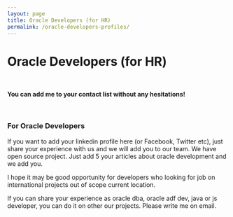 ```yaml
---
layout: page
title: Oracle Developers (for HR)
permalink: /oracle-developers-profiles/
---
```



# Oracle Developers (for HR)


<br/>

**You can add me to your contact list without any hesitations!**  

<!-- 
<br/>

<div align="center">

    <script src="//platform.linkedin.com/in.js" type="text/javascript"></script>
    <script type="IN/MemberProfile" data-id="http://www.linkedin.com/pub/andrey-rodin/58/924/860" data-format="inline" data-related="false"></script>

</div> -->

<br/>


### For Oracle Developers

If you want to add your linkedin profile here (or Facebook, Twitter etc), just share your experience with us and we will add you to our team. We have open source project. Just add 5 your articles about oracle development and we add you.

I hope it may be good opportunity for developers who looking for job on international projects out of scope current location.

If you can share your experience as oracle dba, oracle adf dev, java or js developer, you can do it on other our projects. Please write me on email.
